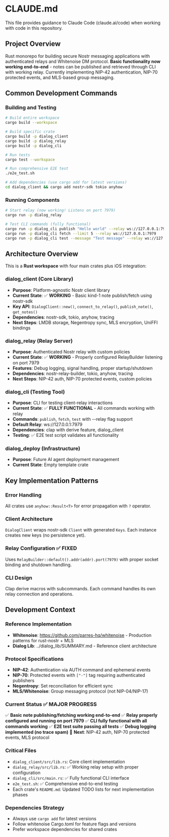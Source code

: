 # CLAUDE.md

This file provides guidance to Claude Code (claude.ai/code) when working with code in this repository.

## Project Overview
Rust monorepo for building secure Nostr messaging applications with authenticated relays and Whitenoise DM protocol. **Basic functionality now working end-to-end** - notes can be published and retrieved through CLI with working relay. Currently implementing NIP-42 authentication, NIP-70 protected events, and MLS-based group messaging.

## Common Development Commands

### Building and Testing
```bash
# Build entire workspace
cargo build --workspace

# Build specific crate
cargo build -p dialog_client
cargo build -p dialog_relay  
cargo build -p dialog_cli

# Run tests
cargo test --workspace

# Run comprehensive E2E test
./e2e_test.sh

# Add dependencies (use cargo add for latest versions)
cd dialog_client && cargo add nostr-sdk tokio anyhow
```

### Running Components
```bash
# Start relay (now working! Listens on port 7979)
cargo run -p dialog_relay

# Test CLI commands (fully functional)
cargo run -p dialog_cli publish "Hello world" --relay ws://127.0.0.1:7979
cargo run -p dialog_cli fetch --limit 5 --relay ws://127.0.0.1:7979
cargo run -p dialog_cli test --message "Test message" --relay ws://127.0.0.1:7979
```

## Architecture Overview

This is a **Rust workspace** with four main crates plus iOS integration:

### dialog_client (Core Library)
- **Purpose**: Platform-agnostic Nostr client library
- **Current State**: ✅ **WORKING** - Basic kind-1 note publish/fetch using nostr-sdk
- **Key API**: `DialogClient::new()`, `connect_to_relay()`, `publish_note()`, `get_notes()`
- **Dependencies**: nostr-sdk, tokio, anyhow, tracing
- **Next Steps**: LMDB storage, Negentropy sync, MLS encryption, UniFFI bindings

### dialog_relay (Relay Server)
- **Purpose**: Authenticated Nostr relay with custom policies
- **Current State**: ✅ **WORKING** - Properly configured RelayBuilder listening on port 7979
- **Features**: Debug logging, signal handling, proper startup/shutdown
- **Dependencies**: nostr-relay-builder, tokio, anyhow, tracing
- **Next Steps**: NIP-42 auth, NIP-70 protected events, custom policies

### dialog_cli (Testing Tool)
- **Purpose**: CLI for testing client-relay interactions
- **Current State**: ✅ **FULLY FUNCTIONAL** - All commands working with relay
- **Commands**: `publish`, `fetch`, `test` with --relay flag support
- **Default Relay**: ws://127.0.0.1:7979
- **Dependencies**: clap with derive feature, dialog_client
- **Testing**: ✅ E2E test script validates all functionality

### dialog_deploy (Infrastructure)
- **Purpose**: Future AI agent deployment management
- **Current State**: Empty template crate

## Key Implementation Patterns

### Error Handling
All crates use `anyhow::Result<T>` for error propagation with `?` operator.

### Client Architecture
`DialogClient` wraps nostr-sdk `Client` with generated `Keys`. Each instance creates new keys (no persistence yet).

### Relay Configuration ✅ FIXED
Uses `RelayBuilder::default().addr(addr).port(7979)` with proper socket binding and shutdown handling.

### CLI Design
Clap derive macros with subcommands. Each command handles its own relay connection and operations.

## Development Context

### Reference Implementation
- **Whitenoise**: https://github.com/parres-hq/whitenoise - Production patterns for rust-nostr + MLS
- **Dialog Lib**: ../dialog_lib/SUMMARY.md - Reference client architecture

### Protocol Specifications
- **NIP-42**: Authentication via AUTH command and ephemeral events
- **NIP-70**: Protected events with `["-"]` tag requiring authenticated publishers
- **Negentropy**: Set reconciliation for efficient sync
- **MLS/Whitenoise**: Group messaging protocol (not NIP-04/NIP-17)

### Current Status ✅ MAJOR PROGRESS
✅ **Basic note publishing/fetching working end-to-end**
✅ **Relay properly configured and running on port 7979**
✅ **CLI fully functional with all commands working**
✅ **E2E test suite passing all tests**
✅ **Debug logging implemented (no trace spam)**
🔄 **Next**: NIP-42 auth, NIP-70 protected events, MLS protocol

### Critical Files
- `dialog_client/src/lib.rs`: Core client implementation
- `dialog_relay/src/lib.rs`: ✅ Working relay setup with proper configuration
- `dialog_cli/src/main.rs`: ✅ Fully functional CLI interface
- `e2e_test.sh`: ✅ Comprehensive end-to-end testing
- Each crate's `README.md`: Updated TODO lists for next implementation phases

### Dependencies Strategy
- Always use `cargo add` for latest versions
- Follow whitenoise Cargo.toml for feature flags and versions
- Prefer workspace dependencies for shared crates
